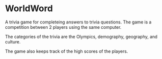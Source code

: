 # WorldWord
A trivia game for completeing answers to trivia questions. The game is a competition between 2 players using the same computer.

The categories of the trivia are the Olympics, demography, geography, and culture.

The game also keeps track of the high scores of the players.
